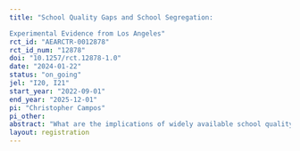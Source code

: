 ```yaml
---
title: "School Quality Gaps and School Segregation:
Experimental Evidence from Los Angeles"
rct_id: "AEARCTR-0012878"
rct_id_num: "12878"
doi: "10.1257/rct.12878-1.0"
date: "2024-01-22"
status: "on_going"
jel: "I20, I21"
start_year: "2022-09-01"
end_year: "2025-12-01"
pi: "Christopher Campos"
pi_other:
abstract: "What are the implications of widely available school quality information on school enrollment segregation? We conduct a randomized information provision experiment in Los Angeles to answer this question. We provide information about schools' incoming achievement---a measure of peer quality---and a schools' achievement growth---a measure of a school's causal contribution to student learning and assess how this information affects families' interaction with various choice programs, their application behavior, and school enrollment segregation. "
layout: registration
---
```


